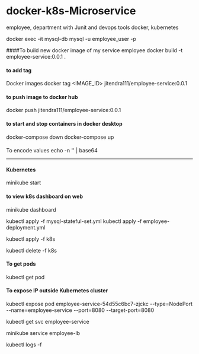 # docker-k8s-Microservice

employee, department with Junit and devops tools docker, kubernetes

docker exec -it mysql-db mysql -u employee_user -p

####To build new docker image of my service employee
docker build -t employee-service:0.0.1 .

#### to add tag

Docker images
docker tag <IMAGE_ID> jitendra111/employee-service:0.0.1

#### to push image to docker hub

docker push jitendra111/employee-service:0.0.1

#### to start and stop containers in docker desktop

docker-compose down
docker-compose up

####

To encode values
echo -n '<value>' | base64

---

#### Kubernetes

minikube start

#### to view k8s dashboard on web

minikube dashboard

kubectl apply -f mysql-stateful-set.yml
kubectl apply -f employee-deployment.yml

kubectl apply -f k8s

kubectl delete -f k8s

#### To get pods

kubectl get pod

#### To expose IP outside Kubernetes cluster

kubectl expose pod employee-service-54d55c6bc7-zjckc --type=NodePort --name=employee-service --port=8080 --target-port=8080

kubectl get svc employee-service

minikube service employee-lb

kubectl logs -f <pod-name>
